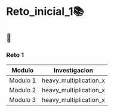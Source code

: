 # Reto_inicial_1:books:

## :page_facing_up: 

### Reto 1

|                       Modulo                 |    Investigacion       |
|:--------------------------------------------:|:----------------------:|
|                       Modulo 1               | heavy_multiplication_x | 
|                       Modulo 2               | heavy_multiplication_x | 
|                       Modulo 3               | heavy_multiplication_x |


